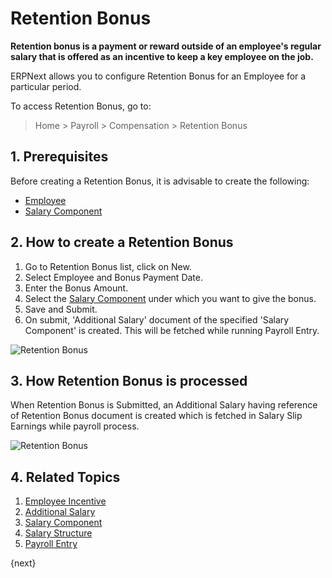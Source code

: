 <!-- add-breadcrumbs -->
# Retention Bonus


**Retention bonus is a payment or reward outside of an employee's regular salary that is offered as an incentive to keep a key employee on the job.**

 ERPNext allows you to configure Retention Bonus for an Employee for a particular period.

To access Retention Bonus, go to:
> Home > Payroll > Compensation > Retention Bonus

## 1. Prerequisites

Before creating a Retention Bonus, it is advisable to create the following:

* [Employee](/docs/user/manual/en/human-resources/employee)
* [Salary Component](/docs/user/manual/en/payroll/salary-component)

## 2. How to create a Retention Bonus
1. Go to Retention Bonus list, click on New.
1. Select Employee and Bonus Payment Date.
1. Enter the Bonus Amount.
1. Select the [Salary Component](/docs/user/manual/en/payroll/salary-component) under which you want to give the bonus.
1. Save and Submit.
1. On submit, 'Additional Salary' document of the specified 'Salary Component' is created. This will be fetched while running Payroll Entry.

 <img class="screenshot" alt="Retention Bonus" src="/docs/assets/img/payroll/retention-bonus.png">

## 3. How Retention Bonus is processed
When Retention Bonus is Submitted, an Additional Salary having reference of Retention Bonus document is created which is fetched in Salary Slip Earnings while payroll process.

 <img class="screenshot" alt="Retention Bonus" src="/docs/assets/img/payroll/retention-bonus-reference.png">


## 4. Related Topics

1. [Employee Incentive](/docs/user/manual/en/payroll/employee-incentive)
1. [Additional Salary](/docs/user/manual/en/payroll/additional-salary)
1. [Salary Component](/docs/user/manual/en/payroll/salary-component)
1. [Salary Structure](/docs/user/manual/en/payroll/salary-structure)
1. [Payroll Entry](/docs/user/manual/en/payroll/payroll-entry)

{next}
